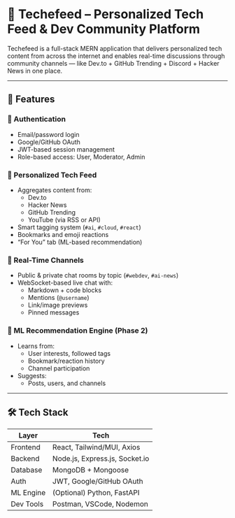 # 📰 Techefeed – Personalized Tech Feed & Dev Community Platform

Techefeed is a full-stack MERN application that delivers personalized tech content from across the internet and enables real-time discussions through community channels — like Dev.to + GitHub Trending + Discord + Hacker News in one place.

---

## 🚀 Features

### 🔐 Authentication
- Email/password login
- Google/GitHub OAuth
- JWT-based session management
- Role-based access: User, Moderator, Admin

### 📰 Personalized Tech Feed
- Aggregates content from:
  - Dev.to
  - Hacker News
  - GitHub Trending
  - YouTube (via RSS or API)
- Smart tagging system (`#ai`, `#cloud`, `#react`)
- Bookmarks and emoji reactions
- “For You” tab (ML-based recommendation)

### 💬 Real-Time Channels
- Public & private chat rooms by topic (`#webdev`, `#ai-news`)
- WebSocket-based live chat with:
  - Markdown + code blocks
  - Mentions (`@username`)
  - Link/image previews
  - Pinned messages

### 🧠 ML Recommendation Engine (Phase 2)
- Learns from:
  - User interests, followed tags
  - Bookmark/reaction history
  - Channel participation
- Suggests:
  - Posts, users, and channels

---

## 🛠️ Tech Stack

| Layer        | Tech                          |
|--------------|-------------------------------|
| Frontend     | React, Tailwind/MUI, Axios    |
| Backend      | Node.js, Express.js, Socket.io|
| Database     | MongoDB + Mongoose            |
| Auth         | JWT, Google/GitHub OAuth      |
| ML Engine    | (Optional) Python, FastAPI    |
| Dev Tools    | Postman, VSCode, Nodemon      |
